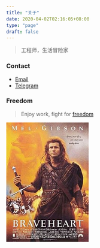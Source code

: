 ```yaml
---
title: "关于"
date: 2020-04-02T02:16:05+08:00
type: "page"
draft: false
---
```


> 工程师，生活冒险家

### Contact

* [Email](mailto:me@stuarthua.com)
* <a target="_blank" href="https://t.me/stuarthua">Telegram</a>

### Freedom

>Enjoy work, fight for [freedom](https://zh.wikipedia.org/zh-hans/%E5%8B%87%E6%95%A2%E7%9A%84%E5%BF%83)

![braveheart](https://raw.githubusercontent.com/stuarthua/PicGo/master/stuarthua.github.io/braveheart.jpg)
